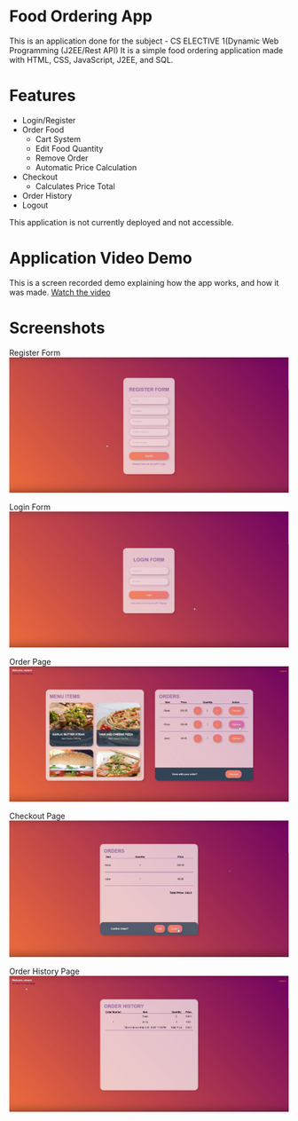 # Food Ordering App
This is an application done for the subject - CS ELECTIVE 1(Dynamic Web Programming (J2EE/Rest API) 
It is a simple food ordering application made with HTML, CSS, JavaScript, J2EE, and SQL.

# Features
- Login/Register
- Order Food
  - Cart System
  - Edit Food Quantity
  - Remove Order
  - Automatic Price Calculation
- Checkout
  - Calculates Price Total
- Order History
- Logout

This application is not currently deployed and not accessible.

# Application Video Demo
This is a screen recorded demo explaining how the app works, and how it was made.
[Watch the video](https://youtu.be/EiVM4sHmRJM?si=VizTjV2RSNYH-cnq)

# Screenshots
Register Form
![alt text](https://github.com/EdwardTatel/J2EE-SQL_Food-Ordering_App/blob/main/images/J2ee2.png)

Login Form
![alt text](https://github.com/EdwardTatel/J2EE-SQL_Food-Ordering_App/blob/main/images/J2ee3.png)

Order Page
![alt text](https://github.com/EdwardTatel/J2EE-SQL_Food-Ordering_App/blob/main/images/J2ee.png)

Checkout Page
![alt text](https://github.com/EdwardTatel/J2EE-SQL_Food-Ordering_App/blob/main/images/J2ee1.png)

Order History Page
![alt text](https://github.com/EdwardTatel/J2EE-SQL_Food-Ordering_App/blob/main/images/J2ee4.png)
